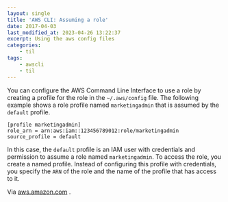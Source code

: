 ```yaml
---
layout: single
title: 'AWS CLI: Assuming a role'
date: 2017-04-03
last_modified_at: 2023-04-26 13:22:37
excerpt: Using the aws config files
categories:
    - til
tags:
    - awscli
    - til
---
```


You can configure the AWS Command Line Interface to use a role by creating a profile for
the role in the `~/.aws/config` file. The following example shows a role profile named
`marketingadmin` that is assumed by the `default` profile.

```awscli
[profile marketingadmin]
role_arn = arn:aws:iam::123456789012:role/marketingadmin
source_profile = default
```

In this case, the `default` profile is an IAM user with credentials and permission to
assume a role named `marketingadmin`. To access the role, you create a named profile.
Instead of configuring this profile with credentials, you specify the `ARN` of the role
and the name of the profile that has access to it.

Via [aws.amazon.com](https://docs.aws.amazon.com/cli/latest/userguide/cli-roles.html)
.

